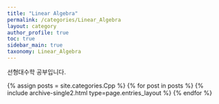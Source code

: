```yaml
---
title: "Linear Algebra"
permalink: /categories/Linear_Algebra
layout: category
author_profile: true
toc: true
sidebar_main: true
taxonomy: Linear_Algebra
---
```


선형대수학 공부입니다.

{% assign posts = site.categories.Cpp %}
{% for post in posts %} {% include archive-single2.html type=page.entries_layout %} {% endfor %}